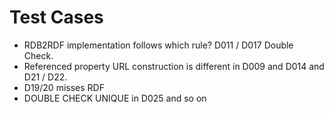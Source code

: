 # Test Cases

- RDB2RDF implementation follows which rule? D011 / D017 Double Check. 
- Referenced property URL construction is different in D009 and D014 and D21 / D22. 
- D19/20 misses RDF
- DOUBLE CHECK UNIQUE in D025 and so on